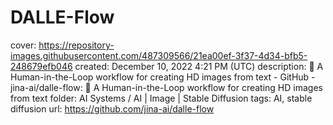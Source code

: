 # DALLE-Flow

cover: https://repository-images.githubusercontent.com/487309566/21ea00ef-3f37-4d34-bfb5-248679efb046
created: December 10, 2022 4:21 PM (UTC)
description: 🌊 A Human-in-the-Loop workflow for creating HD images from text - GitHub - jina-ai/dalle-flow: 🌊 A Human-in-the-Loop workflow for creating HD images from text
folder: AI Systems / AI | Image | Stable Diffusion
tags: AI, stable diffusion
url: https://github.com/jina-ai/dalle-flow